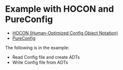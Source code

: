 # Example with HOCON and PureConfig
* [HOCON (Human-Optimized Config Object Notation)](https://github.com/lightbend/config/blob/master/HOCON.md)
* [PureConfig](https://pureconfig.github.io)

The following is in the example:
* Read Config file and create ADTs
* Write Config file from ADTs